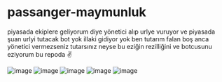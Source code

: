 # passanger-maymunluk

piyasada ekiplere geliyorum diye yönetici alıp urlye vuruyor
ve piyasada şuan urlyi tutacak bot yok illaki gidiyor yok ben tutarım falan boş
anca yönetici vermezseniz tutarsınız neyse bu eziğin rezilliğini ve botcusunu eziyorum bu repoda ✌️

![image](https://cdn.discordapp.com/attachments/1025465436302737509/1075406608345079818/alvesqleme.png)
![image](https://cdn.discordapp.com/attachments/1025465436302737509/1075406841556783144/zortpasat2.png)
![image](https://cdn.discordapp.com/attachments/1025465436302737509/1075408398666960916/aaaa.png)
![image](https://cdn.discordapp.com/attachments/1025465436302737509/1075407621844123709/pessenger1.png)
![image](https://cdn.discordapp.com/attachments/1025465436302737509/1075408418350837760/aaaaaaaaa.png)

